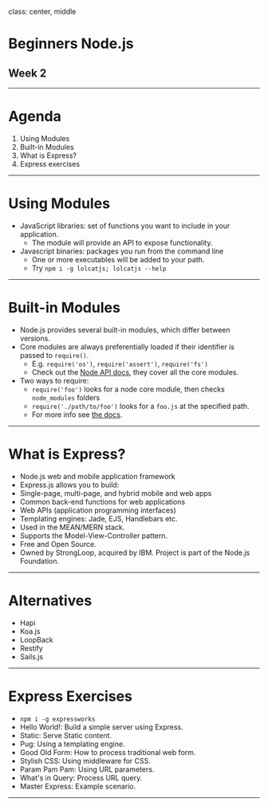 class: center, middle

# Beginners Node.js
## Week 2

---

# Agenda

1. Using Modules
2. Built-in Modules
3. What is Express?
4. Express exercises

---

# Using Modules

 - JavaScript libraries: set of functions you want to include in your application.
   - The module will provide an API to expose functionality.
 - Javascript binaries: packages you run from the command line
   - One or more executables will be added to your path.
   - Try `npm i -g lolcatjs; lolcatjs --help`

---

# Built-in Modules

 - Node.js provides several built-in modules, which differ between versions.
 - Core modules are always preferentially loaded if their identifier is passed to `require()`.
   - E.g. `require('os')`, `require('assert')`, `require('fs')`
   - Check out the [Node API docs](https://nodejs.org/docs/latest-v8.x/api/fs.html), they cover all the core modules.
 - Two ways to require:
   - `require('foo')` looks for a node core module, then checks `node_modules`
     folders
   - `require('./path/to/foo')` looks for a `foo.js` at the specified path.
   - For more info see [the docs](https://nodejs.org/api/modules.html).

---

# What is Express?

 - Node.js web and mobile application framework
 - Express.js allows you to build:
  - Single-page, multi-page, and hybrid mobile and web apps
  - Common back-end functions for web applications
  - Web APIs (application programming interfaces)
 - Templating engines: Jade, EJS, Handlebars etc.
 - Used in the MEAN/MERN stack.
 - Supports the Model-View-Controller pattern.
 - Free and Open Source.
 - Owned by StrongLoop, acquired by IBM. Project is part of the Node.js Foundation.

---

# Alternatives

- Hapi
- Koa.js
- LoopBack
- Restify
- Sails.js

---

# Express Exercises

- `npm i -g expressworks`
- Hello World!: Build a simple server using Express.
- Static: Serve Static content.
- Pug: Using a templating engine.
- Good Old Form: How to process traditional web form.
- Stylish CSS: Using middleware for CSS.
- Param Pam Pam: Using URL parameters.
- What's in Query: Process URL query.
- Master Express: Example scenario.

---
